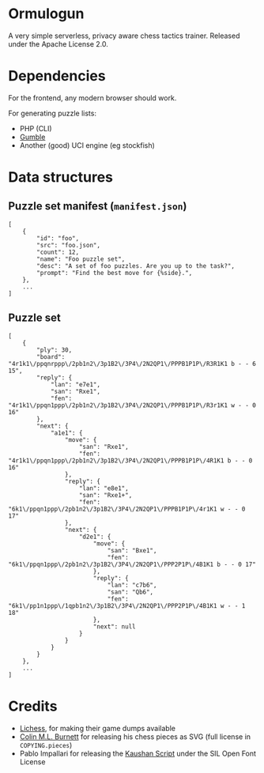 Ormulogun
=========

A very simple serverless, privacy aware chess tactics
trainer. Released under the Apache License 2.0.

Dependencies
============

For the frontend, any modern browser should work.

For generating puzzle lists:

* PHP (CLI)
* [Gumble](https://gitlab.com/Artefact2/gumble)
* Another (good) UCI engine (eg stockfish)

Data structures
===============

Puzzle set manifest (`manifest.json`)
-------------------------------------

~~~
[
	{
		"id": "foo",
		"src": "foo.json",
		"count": 12,
		"name": "Foo puzzle set",
		"desc": "A set of foo puzzles. Are you up to the task?",
		"prompt": "Find the best move for {%side}.",
	},
	...
]
~~~

Puzzle set
----------

~~~
[
    {
        "ply": 30,
        "board": "4r1k1\/ppqnrppp\/2pb1n2\/3p1B2\/3P4\/2N2QP1\/PPPB1P1P\/R3R1K1 b - - 6 15",
        "reply": {
            "lan": "e7e1",
            "san": "Rxe1",
            "fen": "4r1k1\/ppqn1ppp\/2pb1n2\/3p1B2\/3P4\/2N2QP1\/PPPB1P1P\/R3r1K1 w - - 0 16"
        },
        "next": {
            "a1e1": {
                "move": {
                    "san": "Rxe1",
                    "fen": "4r1k1\/ppqn1ppp\/2pb1n2\/3p1B2\/3P4\/2N2QP1\/PPPB1P1P\/4R1K1 b - - 0 16"
                },
                "reply": {
                    "lan": "e8e1",
                    "san": "Rxe1+",
                    "fen": "6k1\/ppqn1ppp\/2pb1n2\/3p1B2\/3P4\/2N2QP1\/PPPB1P1P\/4r1K1 w - - 0 17"
                },
                "next": {
                    "d2e1": {
                        "move": {
                            "san": "Bxe1",
                            "fen": "6k1\/ppqn1ppp\/2pb1n2\/3p1B2\/3P4\/2N2QP1\/PPP2P1P\/4B1K1 b - - 0 17"
                        },
                        "reply": {
                            "lan": "c7b6",
                            "san": "Qb6",
                            "fen": "6k1\/pp1n1ppp\/1qpb1n2\/3p1B2\/3P4\/2N2QP1\/PPP2P1P\/4B1K1 w - - 1 18"
                        },
                        "next": null
                    }
                }
            }
        }
    },
	...
]
~~~

Credits
=======

* [Lichess](https://lichess.org/), for making their game dumps available
* [Colin M.L. Burnett](https://en.wikipedia.org/wiki/User:Cburnett) for releasing his chess pieces as SVG (full license in `COPYING.pieces`)
* Pablo Impallari for releasing the [Kaushan Script](https://fontlibrary.org/en/font/kaushan-script) under the SIL Open Font License
